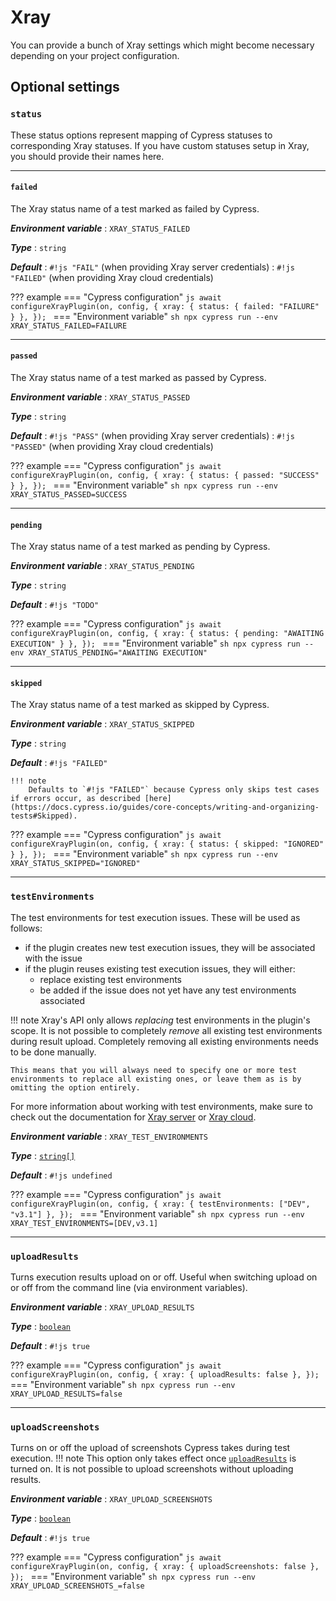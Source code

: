 # Xray

You can provide a bunch of Xray settings which might become necessary depending on your project configuration.

## Optional settings

### `status`

These status options represent mapping of Cypress statuses to corresponding Xray statuses.
If you have custom statuses setup in Xray, you should provide their names here.

<hr/>

#### `failed`

The Xray status name of a test marked as failed by Cypress.

***Environment variable***
: `XRAY_STATUS_FAILED`

***Type***
: `string`

***Default***
: `#!js "FAIL"` (when providing Xray server credentials)
: `#!js "FAILED"` (when providing Xray cloud credentials)

??? example
    === "Cypress configuration"
        ```js
        await configureXrayPlugin(on, config, {
            xray: {
                status: {
                    failed: "FAILURE"
                }
            },
        });
        ```
    === "Environment variable"
        ```sh
        npx cypress run --env XRAY_STATUS_FAILED=FAILURE
        ```

<hr/>

#### `passed`

The Xray status name of a test marked as passed by Cypress.

***Environment variable***
: `XRAY_STATUS_PASSED`

***Type***
: `string`

***Default***
: `#!js "PASS"` (when providing Xray server credentials)
: `#!js "PASSED"` (when providing Xray cloud credentials)

??? example
    === "Cypress configuration"
        ```js
        await configureXrayPlugin(on, config, {
            xray: {
                status: {
                    passed: "SUCCESS"
                }
            },
        });
        ```
    === "Environment variable"
        ```sh
        npx cypress run --env XRAY_STATUS_PASSED=SUCCESS
        ```

<hr/>

#### `pending`

The Xray status name of a test marked as pending by Cypress.

***Environment variable***
: `XRAY_STATUS_PENDING`

***Type***
: `string`

***Default***
: `#!js "TODO"`

??? example
    === "Cypress configuration"
        ```js
        await configureXrayPlugin(on, config, {
            xray: {
                status: {
                    pending: "AWAITING EXECUTION"
                }
            },
        });
        ```
    === "Environment variable"
        ```sh
        npx cypress run --env XRAY_STATUS_PENDING="AWAITING EXECUTION"
        ```

<hr/>

#### `skipped`

The Xray status name of a test marked as skipped by Cypress.

***Environment variable***
: `XRAY_STATUS_SKIPPED`

***Type***
: `string`

***Default***
: `#!js "FAILED"`

    !!! note
        Defaults to `#!js "FAILED"` because Cypress only skips test cases if errors occur, as described [here](https://docs.cypress.io/guides/core-concepts/writing-and-organizing-tests#Skipped).

??? example
    === "Cypress configuration"
        ```js
        await configureXrayPlugin(on, config, {
            xray: {
                status: {
                    skipped: "IGNORED"
                }
            },
        });
        ```
    === "Environment variable"
        ```sh
        npx cypress run --env XRAY_STATUS_SKIPPED="IGNORED"
        ```

<hr/>

### `testEnvironments`

The test environments for test execution issues. These will be used as follows:

- if the plugin creates new test execution issues, they will be associated with the issue
- if the plugin reuses existing test execution issues, they will either:
    - replace existing test environments
    - be added if the issue does not yet have any test environments associated

!!! note
    Xray's API only allows _replacing_ test environments in the plugin's scope.
    It is not possible to completely _remove_ all existing test environments during result upload.
    Completely removing all existing environments needs to be done manually.

    This means that you will always need to specify one or more test environments to replace all existing ones, or leave them as is by omitting the option entirely.

For more information about working with test environments, make sure to check out the documentation for [Xray server](https://docs.getxray.app/display/XRAY/Working+with+Test+Environments) or [Xray cloud](https://docs.getxray.app/display/XRAYCLOUD/Working+with+Test+Environments).

***Environment variable***
: `XRAY_TEST_ENVIRONMENTS`

***Type***
: [`string[]`](types.md)

***Default***
: `#!js undefined`

??? example
    === "Cypress configuration"
        ```js
        await configureXrayPlugin(on, config, {
            xray: {
                testEnvironments: ["DEV", "v3.1"]
            },
        });
        ```
    === "Environment variable"
        ```sh
        npx cypress run --env XRAY_TEST_ENVIRONMENTS=[DEV,v3.1]
        ```

<hr/>

### `uploadResults`

Turns execution results upload on or off.
Useful when switching upload on or off from the command line (via environment variables).

***Environment variable***
: `XRAY_UPLOAD_RESULTS`

***Type***
: [`boolean`](types.md#boolean)

***Default***
: `#!js true`

??? example
    === "Cypress configuration"
        ```js
        await configureXrayPlugin(on, config, {
            xray: {
                uploadResults: false
            },
        });
        ```
    === "Environment variable"
        ```sh
        npx cypress run --env XRAY_UPLOAD_RESULTS=false
        ```

<hr/>

### `uploadScreenshots`

Turns on or off the upload of screenshots Cypress takes during test execution.
!!! note
    This option only takes effect once [`uploadResults`](#uploadresults) is turned on.
    It is not possible to upload screenshots without uploading results.

***Environment variable***
: `XRAY_UPLOAD_SCREENSHOTS`

***Type***
: [`boolean`](types.md#boolean)

***Default***
: `#!js true`

??? example
    === "Cypress configuration"
        ```js
        await configureXrayPlugin(on, config, {
            xray: {
                uploadScreenshots: false
            },
        });
        ```
    === "Environment variable"
        ```sh
        npx cypress run --env XRAY_UPLOAD_SCREENSHOTS_=false
        ```

